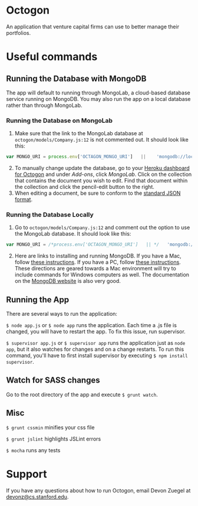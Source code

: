 # Octogon

An application that venture capital firms can use to better manage their portfolios.

# Useful commands
## Running the Database with MongoDB
The app will default to running through MongoLab, a cloud-based database service running on MongoDB. You may also run the app on a local database rather than through MongoLab.

### Running the Database on MongoLab
1. Make sure that the link to the MongoLab database at `octogon/models/Company.js:12` is not commented out. It should look like this:
```javascript
var MONGO_URI = process.env['OCTAGON_MONGO_URI']   ||    'mongodb://localhost/test';
```

2. To manually change update the database, go to your [Heroku dashboard for Octogon](https://dashboard.heroku.com/apps/octogon-f8/resources) and under *Add-ons*, click *MongoLab*. Click on the collection that contains the document you wish to edit. Find that document within the collection and click the pencil-edit button to the right.
3. When editing a document, be sure to conform to the [standard JSON format](http://json.org/example).

### Running the Database Locally

1. Go to `octogon/models/Company.js:12` and comment out the option to use the MongoLab database. It should look like this:
```javascript
var MONGO_URI = /*process.env['OCTAGON_MONGO_URI']   || */   'mongodb://localhost/test';
```

2. Here are links to installing and running MongoDB. If you have a Mac, follow [these instructions](http://blog.troygrosfield.com/2011/03/21/installing-and-running-mongodb-on-a-mac/). If you have a PC, follow [these instructions](http://docs.mongodb.org/manual/tutorial/install-mongodb-on-windows/). These directions are geared towards a Mac environment will try to include commands for Windows computers as well. The documentation on the [MongoDB website](http://docs.mongodb.org) is also very good.

## Running the App

There are several ways to run the application:

`$ node app.js` or `$ node app` runs the application. Each time a .js file is changed, you will have to restart the app. To fix this issue, run supervisor.

`$ supervisor app.js` or `$ supervisor app` runs the application just as `node app`, but it also watches for changes and on a change restarts. To run this command, you'll have to first install supervisor by executing `$ npm install supervisor`.
		
## Watch for SASS changes
Go to the root directory of the app and execute `$ grunt watch`.

## Misc
`$ grunt cssmin` minifies your css file	

`$ grunt jslint` highlights JSLint errors

`$ mocha` runs any tests
 
# Support
If you have any questions about how to run Octogon, email Devon Zuegel at [devonz@cs.stanford.edu](mailto:devonz@cs.stanford.edu).